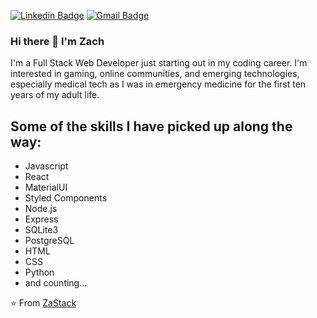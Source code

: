 [![Linkedin Badge](https://img.shields.io/badge/-Zach_Stack-blue?style=flat-square&logo=Linkedin&logoColor=white&link=https://www.linkedin.com/in/zach-stack//)](https://www.linkedin.com/in/zach-stack/) [![Gmail Badge](https://img.shields.io/badge/-stackz.personal@gmail.com-c14438?style=flat-square&logo=Gmail&logoColor=white&link=mailto:stackz.personal@gmail.com)](mailto:stackz.personal@gmail.com)

### Hi there 👋 I'm Zach

I'm a Full Stack Web Developer just starting out in my coding career. I'm interested in gaming, online communities, and emerging technologies, especially medical tech as I was in emergency medicine for the first ten years of my adult life.

## Some of the skills I have picked up along the way:
- Javascript
- React
- MaterialUI
- Styled Components
- Node.js
- Express
- SQLite3
- PostgreSQL
- HTML
- CSS
- Python
- and counting...

⭐️ From [ZaStack](https://github.com/ZaStack)
